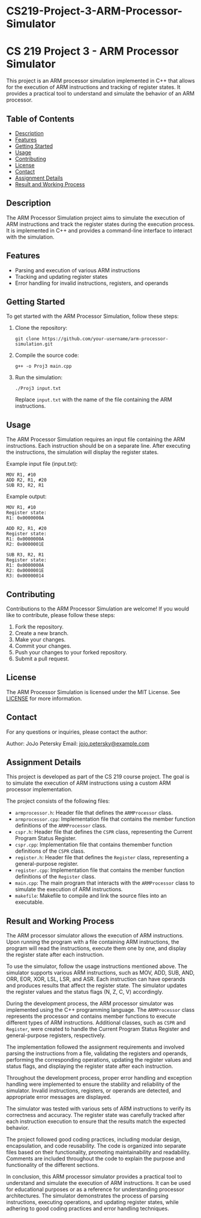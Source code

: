 # CS219-Project-3-ARM-Processor-Simulator
# CS 219 Project 3 - ARM Processor Simulator

This project is an ARM processor simulation implemented in C++ that allows for the execution of ARM instructions and tracking of register states. It provides a practical tool to understand and simulate the behavior of an ARM processor.

## Table of Contents
- [Description](#description)
- [Features](#features)
- [Getting Started](#getting-started)
- [Usage](#usage)
- [Contributing](#contributing)
- [License](#license)
- [Contact](#contact)
- [Assignment Details](#assignment-details)
- [Result and Working Process](#result-and-working-process)

## Description

The ARM Processor Simulation project aims to simulate the execution of ARM instructions and track the register states during the execution process. It is implemented in C++ and provides a command-line interface to interact with the simulation.

## Features

- Parsing and execution of various ARM instructions
- Tracking and updating register states
- Error handling for invalid instructions, registers, and operands

## Getting Started

To get started with the ARM Processor Simulation, follow these steps:

1. Clone the repository:

   ```shell
   git clone https://github.com/your-username/arm-processor-simulation.git
   ```

2. Compile the source code:

   ```shell
   g++ -o Proj3 main.cpp
   ```

3. Run the simulation:

   ```shell
   ./Proj3 input.txt
   ```

   Replace `input.txt` with the name of the file containing the ARM instructions.

## Usage

The ARM Processor Simulation requires an input file containing the ARM instructions. Each instruction should be on a separate line. After executing the instructions, the simulation will display the register states.

Example input file (input.txt):

```
MOV R1, #10
ADD R2, R1, #20
SUB R3, R2, R1
```

Example output:

```
MOV R1, #10
Register state:
R1: 0x0000000A

ADD R2, R1, #20
Register state:
R1: 0x0000000A
R2: 0x0000001E

SUB R3, R2, R1
Register state:
R1: 0x0000000A
R2: 0x0000001E
R3: 0x00000014
```

## Contributing

Contributions to the ARM Processor Simulation are welcome! If you would like to contribute, please follow these steps:

1. Fork the repository.
2. Create a new branch.
3. Make your changes.
4. Commit your changes.
5. Push your changes to your forked repository.
6. Submit a pull request.

## License

The ARM Processor Simulation is licensed under the MIT License. See [LICENSE](LICENSE) for more information.

## Contact

For any questions or inquiries, please contact the author:

Author: JoJo Petersky
Email: jojo.petersky@example.com

## Assignment Details

This project is developed as part of the CS 219 course project. The goal is to simulate the execution of ARM instructions using a custom ARM processor implementation.

The project consists of the following files:

- `armprocessor.h`: Header file that defines the `ARMProcessor` class.
- `armprocessor.cpp`: Implementation file that contains the member function definitions of the `ARMProcessor` class.
- `cspr.h`: Header file that defines the `CSPR` class, representing the Current Program Status Register.
- `cspr.cpp`: Implementation file that contains themember function definitions of the `CSPR` class.
- `register.h`: Header file that defines the `Register` class, representing a general-purpose register.
- `register.cpp`: Implementation file that contains the member function definitions of the `Register` class.
- `main.cpp`: The main program that interacts with the `ARMProcessor` class to simulate the execution of ARM instructions.
- `makefile`: Makefile to compile and link the source files into an executable.

## Result and Working Process

The ARM processor simulator allows the execution of ARM instructions. Upon running the program with a file containing ARM instructions, the program will read the instructions, execute them one by one, and display the register state after each instruction.

To use the simulator, follow the usage instructions mentioned above. The simulator supports various ARM instructions, such as MOV, ADD, SUB, AND, ORR, EOR, XOR, LSL, LSR, and ASR. Each instruction can have operands and produces results that affect the register state. The simulator updates the register values and the status flags (N, Z, C, V) accordingly.

During the development process, the ARM processor simulator was implemented using the C++ programming language. The `ARMProcessor` class represents the processor and contains member functions to execute different types of ARM instructions. Additional classes, such as `CSPR` and `Register`, were created to handle the Current Program Status Register and general-purpose registers, respectively.

The implementation followed the assignment requirements and involved parsing the instructions from a file, validating the registers and operands, performing the corresponding operations, updating the register values and status flags, and displaying the register state after each instruction.

Throughout the development process, proper error handling and exception handling were implemented to ensure the stability and reliability of the simulator. Invalid instructions, registers, or operands are detected, and appropriate error messages are displayed.

The simulator was tested with various sets of ARM instructions to verify its correctness and accuracy. The register state was carefully tracked after each instruction execution to ensure that the results match the expected behavior.

The project followed good coding practices, including modular design, encapsulation, and code reusability. The code is organized into separate files based on their functionality, promoting maintainability and readability. Comments are included throughout the code to explain the purpose and functionality of the different sections.

In conclusion, this ARM processor simulator provides a practical tool to understand and simulate the execution of ARM instructions. It can be used for educational purposes or as a reference for understanding processor architectures. The simulator demonstrates the process of parsing instructions, executing operations, and updating register states, while adhering to good coding practices and error handling techniques.

